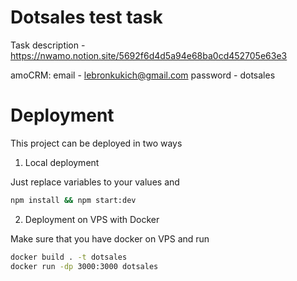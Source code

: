 # Dotsales test task

Task description - https://nwamo.notion.site/5692f6d4d5a94e68ba0cd452705e63e3

amoCRM:
email - lebronkukich@gmail.com
password - dotsales

# Deployment

This project can be deployed in two ways

1. Local deployment

Just replace variables to your values and

```bash
npm install && npm start:dev
```

2. Deployment on VPS with Docker

Make sure that you have docker on VPS and run

```bash
docker build . -t dotsales
docker run -dp 3000:3000 dotsales
```
